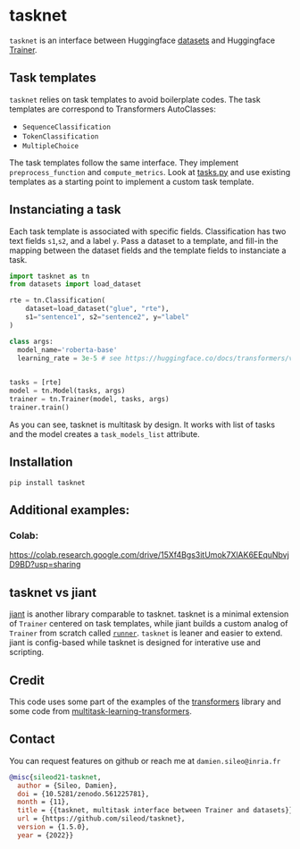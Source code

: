 # tasknet
`tasknet` is an interface between Huggingface [datasets](https://huggingface.co/datasets) and Huggingface [Trainer](https://huggingface.co/docs/transformers/main_classes/trainer).


## Task templates
`tasknet` relies on task templates to avoid boilerplate codes. The task templates are correspond to Transformers AutoClasses:
- `SequenceClassification` 
- `TokenClassification`
- `MultipleChoice`

The task templates follow the same interface. They implement `preprocess_function` and `compute_metrics`.
Look at [tasks.py](https://github.com/sileod/tasknet/blob/main/src/tasknet/tasks.py) and use existing templates as a starting point to implement a custom task template.

## Instanciating a task

Each task template is associated with specific fields. Classification has two text fields `s1`,`s2`, and a label `y`. Pass a dataset to a template, and fill-in the mapping between the dataset fields and the template fields to instanciate a task. 
```py
import tasknet as tn
from datasets import load_dataset

rte = tn.Classification(
    dataset=load_dataset("glue", "rte"),
    s1="sentence1", s2="sentence2", y="label"
)

class args:
  model_name='roberta-base'
  learning_rate = 3e-5 # see https://huggingface.co/docs/transformers/v4.24.0/en/main_classes/trainer#transformers.TrainingArguments

 
tasks = [rte]
model = tn.Model(tasks, args)
trainer = tn.Trainer(model, tasks, args)
trainer.train()
```
As you can see, tasknet is multitask by design. It works with list of tasks and the model creates a `task_models_list` attribute.

## Installation
`pip install tasknet`

## Additional examples:
### Colab:
https://colab.research.google.com/drive/15Xf4Bgs3itUmok7XlAK6EEquNbvjD9BD?usp=sharing


## tasknet vs jiant
[jiant](https://github.com/nyu-mll/jiant/) is another library comparable to tasknet.  tasknet is a minimal extension of `Trainer` centered on task templates, while jiant builds a custom analog of `Trainer` from scratch called [`runner`](https://github.com/nyu-mll/jiant/blob/master/jiant/proj/main/runner.py).
`tasknet` is leaner and easier to extend. jiant is config-based while tasknet is designed for interative use and scripting.

## Credit

This code uses some part of the examples of the [transformers](https://github.com/huggingface/transformers/tree/main/src/transformers) library and some code from 
[multitask-learning-transformers](https://github.com/shahrukhx01/multitask-learning-transformers).

## Contact
You can request features on github or reach me at `damien.sileo@inria.fr`
```bib
@misc{sileod21-tasknet,
  author = {Sileo, Damien},
  doi = {10.5281/zenodo.561225781},
  month = {11},
  title = {{tasknet, multitask interface between Trainer and datasets}},
  url = {https://github.com/sileod/tasknet},
  version = {1.5.0},
  year = {2022}}
```
